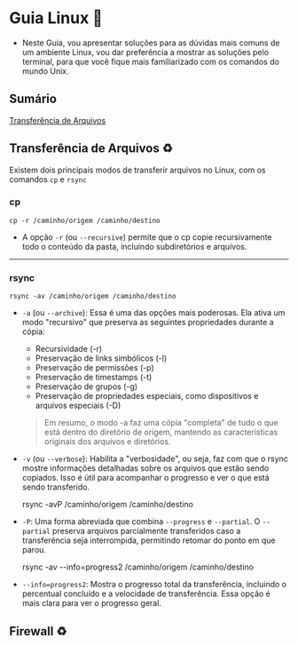 # Guia Linux :book:

- Neste Guia, vou apresentar soluções para as dúvidas mais comuns de um ambiente Linux, vou dar preferência a mostrar as soluções pelo terminal, para que você fique mais familiarizado com os comandos do mundo Unix.

## Sumário

[Transferência de Arquivos](#transferencia-de-arquivos)

## Transferência de Arquivos :recycle:

Existem dois principais modos de transferir arquivos no Linux, com os comandos `cp` e `rsync`

### cp

    cp -r /caminho/origem /caminho/destino

- A opção `-r` (ou `--recursive`) permite que o cp copie recursivamente todo o conteúdo da pasta, incluindo subdiretórios e arquivos.

- - -

### rsync

    rsync -av /caminho/origem /caminho/destino

- `-a` (ou `--archive`): Essa é uma das opções mais poderosas. Ela ativa um modo "recursivo" que preserva as seguintes propriedades durante a cópia:

  - Recursividade (-r)
  - Preservação de links simbólicos (-l)
  - Preservação de permissões (-p)
  - Preservação de timestamps (-t)
  - Preservação de grupos (-g)
  - Preservação de propriedades especiais, como dispositivos e arquivos especiais (-D)

  > Em resumo, o modo -a faz uma cópia "completa" de tudo o que está dentro do diretório de origem, mantendo as características originais dos arquivos e diretórios.

- `-v` (ou `--verbose`): Habilita a "verbosidade", ou seja, faz com que o rsync mostre informações detalhadas sobre os arquivos que estão sendo copiados. Isso é útil para acompanhar o progresso e ver o que está sendo transferido.

    rsync -avP /caminho/origem /caminho/destino

- `-P`: Uma forma abreviada que combina `--progress` e `--partial`. O `--partial` preserva arquivos parcialmente transferidos caso a transferência seja interrompida, permitindo retomar do ponto em que parou.

    rsync -av --info=progress2 /caminho/origem /caminho/destino

- `--info=progress2`: Mostra o progresso total da transferência, incluindo o percentual concluído e a velocidade de transferência. Essa opção é mais clara para ver o progresso geral.

## Firewall :recycle:
